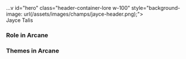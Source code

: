    <title>Arcane Lore</title>
…v id="hero" class="header-container-lore w-100" style="background-image: url(/assets/images/champs/jayce-header.png);">
                <div class="header-title-lore">Jayce Talis</div>
                                        <h3>Role in Arcane</h3>
                                        <h3 >Themes in Arcane</h3>
